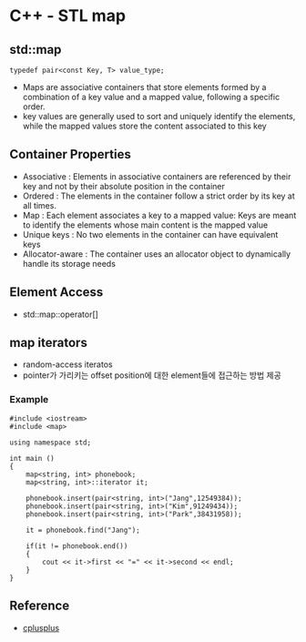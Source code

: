 # C++ - STL map

## std::map
```shell
typedef pair<const Key, T> value_type;
```
- Maps are associative containers that store elements formed by a combination of a key value and a mapped value, following a specific order.
- key values are generally used to sort and uniquely identify the elements, while the mapped values store the content associated to this key

## Container Properties
- Associative : Elements in associative containers are referenced by their key and not by their absolute position in the container
- Ordered : The elements in the container follow a strict order by its key at all times. 
- Map : Each element associates a key to a mapped value: Keys are meant to identify the elements whose main content is the mapped value
- Unique keys : No two elements in the container can have equivalent keys
- Allocator-aware : The container uses an allocator object to dynamically handle its storage needs

## Element Access
- std::map::operator[]

## map iterators
- random-access iteratos
- pointer가 가리키는 offset position에 대한 element들에 접근하는 방법 제공

### Example
```shell
#include <iostream>
#include <map>

using namespace std;

int main ()
{
	map<string, int> phonebook;
	map<string, int>::iterator it;

	phonebook.insert(pair<string, int>("Jang",12549384));
	phonebook.insert(pair<string, int>("Kim",91249434));
	phonebook.insert(pair<string, int>("Park",38431958));

	it = phonebook.find("Jang");

	if(it != phonebook.end())
	{
		cout << it->first << "=" << it->second << endl;
	}
}
```

## Reference
* [cplusplus](http://www.cplusplus.com/reference/map/map/)